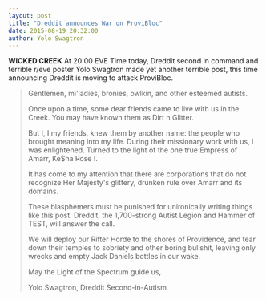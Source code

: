 ```yaml
---
layout: post
title: "Dreddit announces War on ProviBloc"
date: 2015-08-19 20:32:00
author: Yolo Swagtron
---
```


**WICKED CREEK** At 20:00 EVE Time today, Dreddit second in command and terrible 
r/eve poster Yolo Swagtron made yet another terrible post, this time announcing 
Dreddit is moving to attack ProviBloc.


> Gentlemen, mi'ladies, bronies, owlkin, and other esteemed autists.
>
> Once upon a time, some dear friends came to live with us in the Creek. You may have known them as Dirt n Glitter.
>
> But I, I my friends, knew them by another name: the people who brought meaning into my life. During their missionary work with us, I was enlightened. Turned to the light of the one true Empress of Amarr, Ke$ha Rose I.
>
> It has come to my attention that there are corporations that do not recognize Her Majesty's glittery, drunken rule over Amarr and its domains.
>
> These blasphemers must be punished for unironically writing things like this post. Dreddit, the 1,700-strong Autist Legion and Hammer of TEST, will answer the call.
>
> We will deploy our Rifter Horde to the shores of Providence, and tear down their temples to sobriety and other boring bullshit, leaving only wrecks and empty Jack Daniels bottles in our wake.
>
> May the Light of the Spectrum guide us,
>
> Yolo Swagtron, Dreddit Second-in-Autism
